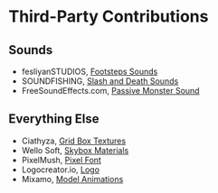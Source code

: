 # Third-Party Contributions
## Sounds
 - fesliyanSTUDIOS, [Footsteps Sounds](https://www.fesliyanstudios.com/royalty-free-sound-effects-download/footsteps-31)
 - SOUNDFISHING, [Slash and Death Sounds](https://www.soundfishing.eu/sound-effect/fight)
 - FreeSoundEffects.com, [Passive Monster Sound](https://www.freesoundeffects.com/free-sounds/monster-sounds-10093/)
## Everything Else
 - Ciathyza, [Grid Box Textures](https://assetstore.unity.com/packages/2d/textures-materials/gridbox-prototype-materials-129127) 
 - Wello Soft, [Skybox Materials](https://assetstore.unity.com/packages/2d/textures-materials/sky/10-skyboxes-pack-day-night-32236) 
 - PixelMush, [Pixel Font](https://assetstore.unity.com/packages/2d/fonts/pixel-font-tripfive-64734)
 - Logocreator.io, [Logo](https://logocreator.io/)  
 - Mixamo, [Model Animations](https://www.mixamo.com/)